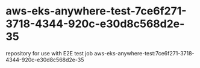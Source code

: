 # aws-eks-anywhere-test-7ce6f271-3718-4344-920c-e30d8c568d2e-35
repository for use with E2E test job aws-eks-anywhere-test:7ce6f271-3718-4344-920c-e30d8c568d2e-35
